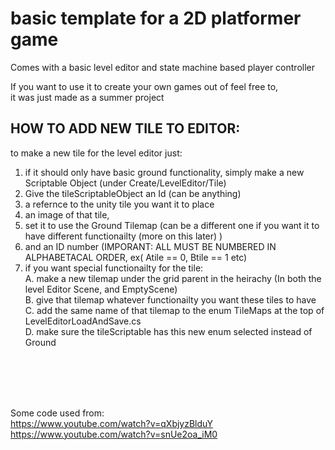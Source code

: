 <div id="Header" align="center">
</div>

<h1>
basic template for a 2D platformer game
  </h1>


Comes with a basic level editor and state machine based player controller  

If you want to use it to create your own games out of feel free to,  
it was just made as a summer project

<h2>
HOW TO ADD NEW TILE TO EDITOR:
</h2>

to make a new tile for the level editor just:  <br />
  1. if it should only have basic ground functionality, simply make a new Scriptable Object (under Create/LevelEditor/Tile)   <br />
  2. Give the tileScriptableObject an Id (can be anything)  <br />
  3. a refernce to the unity tile you want it to place  <br />
  4. an image of that tile,  <br />
  5. set it to use the Ground Tilemap (can be a different one if you want it to have different functionailty (more on this later) )  <br />
  6. and an ID number (IMPORANT: ALL MUST BE NUMBERED IN ALPHABETACAL ORDER, ex( Atile == 0, Btile == 1 etc)  <br />
  7.  if you want special functionailty for the tile:  <br />
     A. make a new tilemap under the grid parent in the heirachy (In both the level Editor Scene, and EmptyScene)  <br />
     B. give that tilemap whatever functionailty you want these tiles to have  <br />
     C. add the same name of that tilemap to the enum TileMaps at the top of LevelEditorLoadAndSave.cs  <br />
     D. make sure the tileScriptable has this new enum selected instead of Ground  <br />
<br />
<br />
<br />
<br />

Some code used from:  
https://www.youtube.com/watch?v=qXbjyzBlduY  
https://www.youtube.com/watch?v=snUe2oa_iM0  
